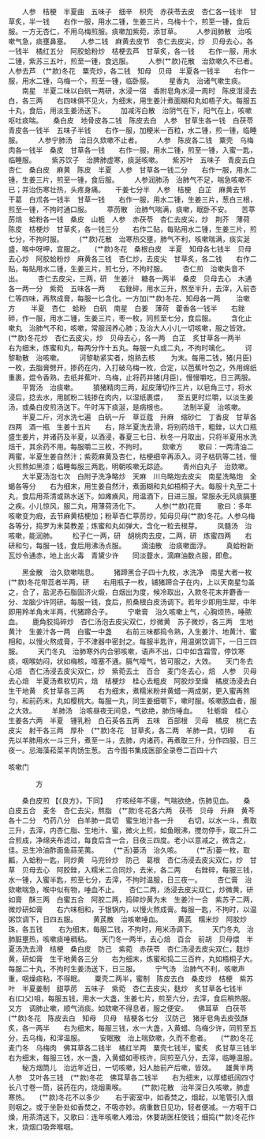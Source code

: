 <!-- { "loadSidebar": true } -->
　　人参　桔梗　半夏曲　五味子　细辛　枳壳　赤茯苓去皮　杏仁各一钱半　甘草炙，半一钱　　右作一服，用水二锺，生姜三片，乌梅十个，煎至一锺，食后服。一方无杏仁，不用乌梅煎服。痰嗽加紫菀，添甘草。
　　人参润肺散　治咳嗽气急，痰壅鼻塞。　　人参二钱　麻黄去皮节　杏仁去皮尖，炒　贝母去心，各一钱半　橘红五分　阿胶蛤粉炒　桔梗去芦　甘草炙，各一钱　　右作一服，用水二锺，紫苏三五叶，煎至一锺，食远服。
　　人参(艹款)花散　治欬嗽久不已者。　　人参去芦　(艹款)冬花　粟壳炒，各二钱　知母　贝母　半夏各一钱半　　右作一服，用水二锺，乌梅一个，煎至一锺，临卧服。
　　星香丸　治诸气嗽生痰。
　　南星　半夏二味以白矾一两研，水浸一宿　香附皂角水浸一周时　陈皮泔浸去白，各三两　　右四味俱不见火，为细末，用生姜汁煮面糊和丸如梧子大。每服五十丸，食后，用淡生姜汤送下。
　　加减泻白散　治阴气在下，阳气在上，咳嗽呕吐痰喘。　　桑白皮　地骨皮各二钱　陈皮去白　人参　甘草生各一钱　白茯苓　青皮各一钱半　五味子半钱　　右作一服，加粳米一百粒，水二锺，煎一锺，临睡服。
　　人参宁肺汤　治日久欬嗽不止者。
　　人参　陈皮各二钱　粟壳　乌梅肉各一钱半　桑皮　甘草各一钱　　右作一服，用水二锺，煎至一锺，入蜜一匙，临睡服。
　　紫苏饮子　治脾肺虚寒，痰涎咳嗽。　　紫苏叶　五味子　青皮去白　杏仁　桑白皮　麻黄　陈皮　半夏　人参　甘草各一钱二分　　右作一服，用水二锺，生姜三片，煎至一锺，食后服。
　　人参润肺汤　治肺气不足，喘急咳嗽不已；并治伤寒壮热，头疼身痛。　　干姜七分半　人参　桔梗　白芷　麻黄去节　干葛　白朮各一钱半　甘草一钱　　右作一服，用水二锺，生姜三片，葱白三根，煎至一锺，不拘时通口服。
　　葶苈散　治肺气喘满，痰嗽，眠卧不安。　　苦葶苈焙　蛤粉各一钱　桑皮　山栀　人参　赤茯苓　杏仁去皮尖，炒　荆芥　薄荷　陈皮　桔梗炒　甘草炙，各一钱三分　　右作二贴，每贴用水二锺，生姜三片，煎七分，不拘时服。
　　(艹款)花散　治寒热交壅，肺气不利，咳嗽喘满，痰实涎盛，喉中呀呷，宜服之。　　(艹款)冬花　桑根白皮　半夏　知母各七钱半　贝母去心炒　阿胶蛤粉炒　麻黄各三钱　杏仁炒，去皮尖　甘草炙，各二钱　　右作二贴，每贴用水二锺，生姜三片，煎七分，不拘时服。
　　杏仁煎　治嗽失音不出。
　　杏仁去皮尖，三两，研　生姜汁　糖各一两半　桑皮　贝母去心　木通各一两一分　紫菀　五味各一两　　右銼碎，用水三升，熬至半升，去滓，入前杏仁等四味，再熬成膏，每服一匕含化。一方加(艹款)冬花、知母各一两
　　治嗽方
　　半夏　杏仁　蛤粉　白矾　南星　白姜　薄荷　藿香各一钱半　　右銼碎，作一服，用水二锺，生姜三片，枣一枚，同煎至七分，食后服。
　　含化止嗽丸　治肺气不和，咳嗽，常服润养心肺；及治大人小儿一切咳嗽，服之皆效。　　(艹款)冬花炒　杏仁去皮尖，炒　贝母去心，各一两　白芷　炙甘草各一两半　　右为细末，炼蜜和丸，每两分作十五丸。每服一丸或二丸，不拘时噙化。
　　诃黎勒散　治咳嗽。
　　诃黎勒紧实者，炮熟去核
　　为末。每用二钱，猪(月臣)一枚，去脂膏劈开，掺药在内，入打破乌梅一枚，合定，以芭蕉叶包之，外用绵纸重裹，焜令香熟，去纸并蕉叶、乌梅，止将药并猪(月臣)，慢慢嚼吃，日三两服。
　　平胃汤　治痰嗽。
　　獖猪精肉三两，起皮薄切作三片，以皂角三寸，将水浸后，捻去水，用腻粉二钱掺在肉内，以湿纸裹煨，　　至五更时烂嚼，以淡生姜汤，或桑白皮煎汤送下。午时泻下痰涎，是病根也。
　　法制半夏　治咳嗽。
　　半夏二斤，河水洗七遍　白矾一斤　草豆蔻　升麻　缩砂仁　丁香皮　甘草各四两　酒一瓶　生姜十五片　　右，除半夏洗去滑，将别药焙干，粗銼，以大口瓶盛生姜片，并诸药及半夏，以酒浸，春夏三七日、秋冬一月取出，只将半夏用水洗焙干，其余药不用。每服嚼二三枚，不拘时。
　　欬嗽方
　　歌曰：一两清油二两蜜，半夏生姜自然汁；紫菀麻黄及杏仁，枯梗细辛再添入。诃子枯矾等二钱，慢火煎熬如黑漆；临睡每服三两匙，明朝咳嗽无踪迹。
　　青州白丸子　治欬嗽。
　　大半夏汤泡七次　白附子洗净略炒　天麻　川乌略炮去皮尖　南星洗略炮　全蝎各等分　　右为细末，用生姜自然汁，煮面糊和丸如梧桐子大。每服十丸至二十丸，食后用茶清或熟水送下。如瘫痪风，用温酒下，日进三服。常服永无风痰膈壅之疾。小儿惊风，服二丸，用薄荷汤化下。
　　人参(艹款)花膏
　　歌曰：多年咳嗽变为瘕，去节麻黄桔梗加；粉草杏仁葶苈炒，知母贝母(艹款)冬花。人参乌梅各等分，捣罗为末莫教差；炼蜜和丸如弹大，含化一粒去根芽。
　　凤髓汤　治咳嗽，能润肺。
　　松子仁一两，研　胡桃肉去皮，二两，研　炼蜜四两　　右研和匀，每服一钱，食后用沸汤点服。
　　滴油散　治痰嗽面浮。
　　真蛤粉新瓦炒令通赤，地上出火毒　青黛少许　　同淡虀水，滴麻油数点服，即愈。

　　黑金散　治久欬嗽喘息。
　　猪蹄黑合子四十九枚，水洗净　南星大者一枚　(艹款)冬花带蕊者半两，研　　右用瓶子一枚，铺猪蹄合子在内，上以天南星匀盖之，合了，盐泥赤石脂固济火煅，白烟出为度，候冷取出，入款冬花末并麝香一分、龙脑少许同研。每服一钱，食后，煎桑根白皮汤调下。若年少即用生犀，中年即用羚羊角末半两，代猪蹄合子。
　　宁嗽膏　治久咳嗽上气，心胸烦热，唾脓血。　　鹿角胶捣碎炒　杏仁汤泡去皮尖双仁，炒微黄　苏子微炒，各三两　生地　黄汁　生姜汁各一两　白蜜一中盏　　右前三味都捣令熟，入生姜汁、地黄汁、蜜相和，以慢火熬成膏，于不津器中密封之。每服半匙许，用温粥饮调下，一日三四服。
　　天门冬丸　治肺寒外内合邪咳嗽，语声不出，口中如含霜雪，停饮寒痰，咽喉妨闷，状如梅核，噎塞不通。膈气噎气，皆可服之，大效。　　天门冬去心焙　杏仁汤浸去皮尖双仁，炒　紫菀去土　百合　麦门冬去心，焙　人参　贝母去心焙　半夏汤煮软切片，焙　桔梗炒　桂心去粗皮　阿胶炒至燥　橘皮汤浸去白　生干地黄　炙甘草各三两　　右为细末，煮糯米粉并黄蜡一两成粥，更入蜜再熬匀，和前药末，丸如樱桃大。每服一丸，同生姜细嚼下，嗽时服。咳嗽脓血者，服之大效。
　　羊肺汤　治咳昼夜无间息，气欲绝，肺伤唾血。　　牡蛎煅　桂心　生姜各六两　半夏　锺乳粉　白石英各五两　五味　百部根　贝母　橘皮　桃仁去皮尖　射干各三两　厚朴　(艹款)冬花　甘草炙，各二两　羊肺一具，切碎　　右先以羊肺用水一斗三升，煮至一斗，去肺，内诸药，再煮取三升，分作四服，日三夜一。忌海藻菘菜羊肉饧生葱。
古今图书集成医部全录卷二百四十六

咳嗽门

　　　　方

　　桑白皮煎 【《良方》，下同】 　疗咳经年不瘥，气喘欲绝，伤肺见血。　　桑白皮五合　麦冬　杏仁去尖，熬脂　(艹款)冬花各六两　茯苓　贝母　升麻　黄芩各十二分　芍药八分　白羊肺一具切　蜜生地汁各一升　　右切，以水一斗，煮取三升，去滓，内杏仁脂、生地汁、蜜，微火上煎，如鱼眼沸，搅勿停手，取二升二合煎成，净绵夹布滤过，每食后含一合，日夜三四度。老小以意减之，微含之，佳。忌生冷油酢面鱼蒜芜荑。
　　(艹舌)蒌汤　治久咳。
　　(艹舌)蒌一枚，取瓤，入蛤粉一匙，同炒黄　马兜铃炒　防己　葛根　杏仁汤浸去皮尖双仁，炒　甘草　贝母去心　阿胶銼，入糯米二合同炒，去米，各二两　　右銼碎，每服三钱，水一锺，入蜜半匙，煎至七分，去滓，不拘时温服，日三夜一。
　　杏仁膏　治欬嗽喘急，喉中似有物，唾血不止。　　杏仁二两，汤浸去皮尖双仁，炒微黄，研如膏　酥三两　白蜜五合　阿胶二两，捣碎炒黄为末　生姜汁一合　紫苏子二两，微炒研如膏　　右六味相和，于银锅内，以慢火熬成膏。每服一匙，不拘时，以温粥饮调下，日四五服。
　　黄芪散　治咳嗽唾血。
　　黄芪　糯米炒　阿胶炒珠，各五钱
　　右为细末，每服二钱，不拘时，用米汤调下。
　　天门冬丸　治肺脏壅热，咳嗽痰唾稠粘。　　天门冬一两半，去心焙　百合　前胡　贝母煨　半夏汤洗去滑　桔梗　桑白皮　防己　紫菀　赤茯苓　杏仁汤浸去皮尖双仁，麸炒黄，研如膏　生干地黄各三分　　右为细末，炼蜜和捣二三百杵，丸如梧桐子大。每服二十丸，不拘时生姜汤送下，日三服。
　　宁气汤　治肺气不利，咳嗽声重，咽燥痰粘，不得眠。　　粟壳二两半，蜜制　陈皮去白　桑皮炒　桔梗　紫苏叶　半夏姜制　甜葶苈　五味子　紫菀　杏仁去皮尖，麸炒　炙甘草各七钱半　　右(口父)咀，每服五钱，用水一大盏，生姜七片，煎至六分，去滓，食后稍热服。　　又方　调肺止嗽，顺气消痰。如欬嗽不得息者，服之便安。　　佛耳草　白茯苓　(艹款)冬花　陈皮去白　知母　贝母　桔梗各七分　汉防己　猪牙皂角去皮弦酥炙，各一两半　　右为细末，每服三钱，水一大盏，入黄蜡、乌梅少许，同煎至五分，去乌梅，和滓温服。
　　安眠散　治上喘欬嗽，久而不愈者。　　(艹款)冬花　麦门冬　乌梅肉　佛耳草各二钱半　橘红半两　粟壳七钱半，蜜炙　炙甘草三钱半　　右为细末，每服三钱，水一盏，入黄蜡如枣核许，同煎至八分，去滓，临睡温服。
　　秘方烟筒儿　治远年近日，一切咳嗽，妇人胎前产后嗽，皆效。　　雄黄半两　人参　艾叶各三钱　(艹款)冬花　佛耳草各二钱半　　右为细末，以厚蜡纸阔四寸长八寸卷一筒，装药在内，烧烟熏喉。
　　(艹款)花散　治年深日久咳嗽，肺虚寒热。　　(艹款)冬花不以多少
　　右于密室中，如香焚之，烟起，以笔管引入烟则咽之。或于坐卧处如香焚之，不吸亦妙。病重数日见功，轻者便减。一方咽干口燥，用茶清送下。又歌曰：连年咳嗽人难治，休要胡医枉使钱；细捣(艹款)冬花作末，烧烟口吸奔喉咽。
